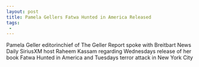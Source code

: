 ```yaml
---
layout: post
title: Pamela Gellers Fatwa Hunted in America Released
tags:
 -
---
```

Pamela Geller editorinchief of The Geller Report spoke with Breitbart News Daily SiriusXM host Raheem Kassam regarding Wednesdays release of her book Fatwa Hunted in America and Tuesdays terror attack in New York City
